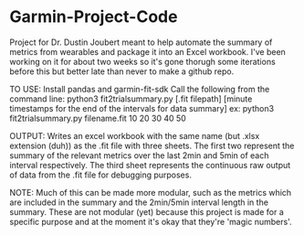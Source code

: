 # Garmin-Project-Code
 
Project for Dr. Dustin Joubert meant to help automate the summary of metrics from wearables and package it into an Excel workbook.
I've been working on it for about two weeks so it's gone thorugh some iterations before this but better late than never to make a github repo.

TO USE:
Install pandas and garmin-fit-sdk
Call the following from the command line:
python3 fit2trialsummary.py [.fit filepath] [minute timestamps for the end of the intervals for data summary]
ex: python3 fit2trialsummary.py filename.fit 10 20 30 40 50

OUTPUT:
Writes an excel workbook with the same name (but .xlsx extension (duh)) as the .fit file with three sheets. The first two represent the summary of the relevant metrics over the last 2min and 5min of each interval respectively. The third sheet represents the continuous raw output of data from the .fit file for debugging purposes.

NOTE:
Much of this can be made more modular, such as the metrics which are included in the summary and the 2min/5min interval length in the summary. These are not modular (yet) because this project is made for a specific purpose and at the moment it's okay that they're 'magic numbers'.